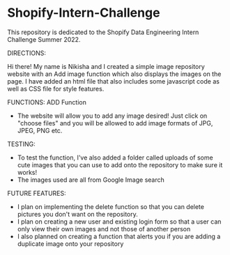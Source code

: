 # Shopify-Intern-Challenge
This repository is dedicated to the Shopify Data Engineering Intern Challenge Summer 2022.

DIRECTIONS:

Hi there! My name is Nikisha and I created a simple image repository website with an Add image function which also displays the images on the page.
I have added an html file that also includes some javascript code as well as CSS file for style features. 

FUNCTIONS:
ADD Function
- The website will allow you to add any image desired! Just click on "choose files" and you will be allowed to add image formats of JPG, JPEG, PNG etc.

TESTING:
- To test the function, I've also added a folder called uploads of some cute images that you can use to add onto the repository to make sure it works!
- The images used are all from Google Image search

FUTURE FEATURES:
- I plan on implementing the delete function so that you can delete pictures you don't want on the repository.
- I plan on creating a new user and existing login form so that a user can only view their own images and not those of another person
- I also planned on creating a function that alerts you if you are adding a duplicate image onto your repository
